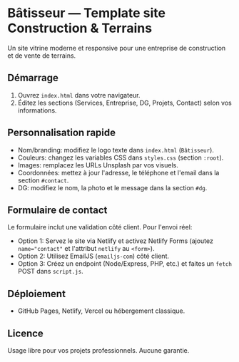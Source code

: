 # Bâtisseur — Template site Construction & Terrains

Un site vitrine moderne et responsive pour une entreprise de construction et de vente de terrains.

## Démarrage

1. Ouvrez `index.html` dans votre navigateur.
2. Éditez les sections (Services, Entreprise, DG, Projets, Contact) selon vos informations.

## Personnalisation rapide

- Nom/branding: modifiez le logo texte dans `index.html` (`Bâtisseur`).
- Couleurs: changez les variables CSS dans `styles.css` (section `:root`).
- Images: remplacez les URLs Unsplash par vos visuels.
- Coordonnées: mettez à jour l'adresse, le téléphone et l'email dans la section `#contact`.
- DG: modifiez le nom, la photo et le message dans la section `#dg`.

## Formulaire de contact

Le formulaire inclut une validation côté client. Pour l'envoi réel:

- Option 1: Servez le site via Netlify et activez Netlify Forms (ajoutez `name="contact"` et l'attribut `netlify` au `<form>`).
- Option 2: Utilisez EmailJS (`emailjs-com`) côté client.
- Option 3: Créez un endpoint (Node/Express, PHP, etc.) et faites un `fetch` POST dans `script.js`.

## Déploiement

- GitHub Pages, Netlify, Vercel ou hébergement classique.

## Licence

Usage libre pour vos projets professionnels. Aucune garantie.

